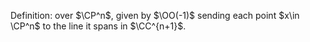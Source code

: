 Definition: over $\CP^n$, given by $\OO(-1)$ sending each point $x\in \CP^n$ to the line it spans in $\CC^{n+1}$.